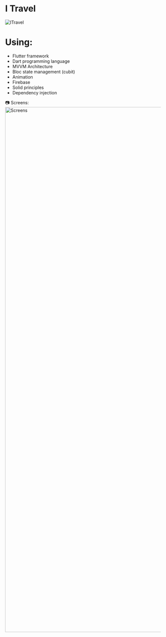 # I Travel
![ITravel](https://github.com/user-attachments/assets/93926830-255c-4001-88f5-9b9546557969)

# Using:
- Flutter framework
- Dart programming language
- MVVM Architecture
- Bloc state management (cubit)
- Animation
- Firebase
- Solid principles
- Dependency injection

📷 Screens:
    <img width="1700" alt="Screens" src="https://github.com/user-attachments/assets/44c9688a-1c3f-4f58-af17-ae0e9b5529b9">
